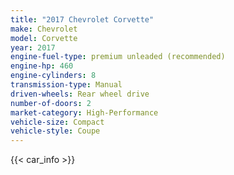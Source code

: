 ```yaml
---
title: "2017 Chevrolet Corvette"
make: Chevrolet
model: Corvette
year: 2017
engine-fuel-type: premium unleaded (recommended)
engine-hp: 460
engine-cylinders: 8
transmission-type: Manual
driven-wheels: Rear wheel drive
number-of-doors: 2
market-category: High-Performance
vehicle-size: Compact
vehicle-style: Coupe
---
```


{{< car_info >}}
